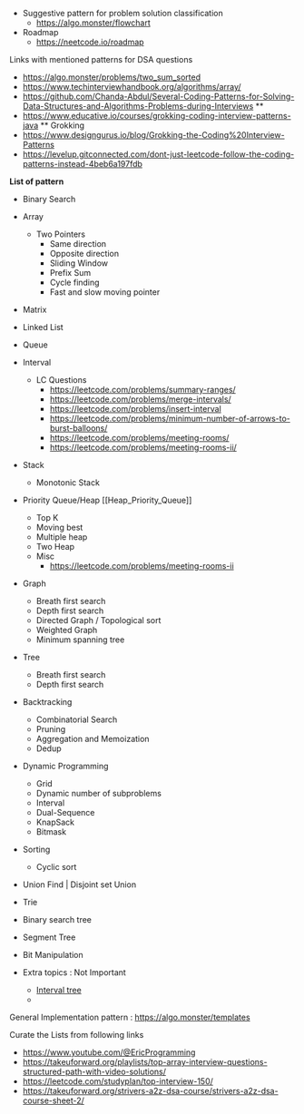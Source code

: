 * Suggestive pattern for problem solution classification 
	* https://algo.monster/flowchart
* Roadmap
	* https://neetcode.io/roadmap





Links with mentioned patterns for DSA questions
* https://algo.monster/problems/two_sum_sorted
* https://www.techinterviewhandbook.org/algorithms/array/
* https://github.com/Chanda-Abdul/Several-Coding-Patterns-for-Solving-Data-Structures-and-Algorithms-Problems-during-Interviews ** 
* https://www.educative.io/courses/grokking-coding-interview-patterns-java ** Grokking
* https://www.designgurus.io/blog/Grokking-the-Coding%20Interview-Patterns
* https://levelup.gitconnected.com/dont-just-leetcode-follow-the-coding-patterns-instead-4beb6a197fdb




**List of pattern**
* Binary Search
* Array
	* Two Pointers
		* Same direction
		* Opposite direction
		* Sliding Window
		* Prefix Sum
		* Cycle finding
		* Fast and slow moving pointer
* Matrix
* Linked List
* Queue
* Interval
	* LC Questions
		* https://leetcode.com/problems/summary-ranges/
		* https://leetcode.com/problems/merge-intervals/
		* https://leetcode.com/problems/insert-interval
		* https://leetcode.com/problems/minimum-number-of-arrows-to-burst-balloons/
		* https://leetcode.com/problems/meeting-rooms/
		* https://leetcode.com/problems/meeting-rooms-ii/
* Stack
	* Monotonic Stack
* Priority Queue/Heap [[Heap_Priority_Queue]]
	* Top K
	* Moving best
	* Multiple heap
	* Two Heap
	* Misc
		* https://leetcode.com/problems/meeting-rooms-ii
* Graph
	* Breath first search
	* Depth first search
	* Directed Graph / Topological sort
	* Weighted Graph
	* Minimum spanning tree
* Tree
	* Breath first search
	* Depth first search
* Backtracking
	* Combinatorial Search
	* Pruning
	* Aggregation and Memoization
	* Dedup
* Dynamic Programming
	* Grid
	* Dynamic number of subproblems
	* Interval
	* Dual-Sequence
	* KnapSack
	* Bitmask
* Sorting
	* Cyclic sort
* Union Find | Disjoint set Union
* Trie
* Binary search tree
* Segment Tree
* Bit Manipulation

* Extra topics : Not Important 
	* [Interval tree](https://www.geeksforgeeks.org/interval-tree/)
	* 



General Implementation pattern : https://algo.monster/templates



Curate the Lists from following links
* https://www.youtube.com/@EricProgramming
* https://takeuforward.org/playlists/top-array-interview-questions-structured-path-with-video-solutions/
* https://leetcode.com/studyplan/top-interview-150/
* https://takeuforward.org/strivers-a2z-dsa-course/strivers-a2z-dsa-course-sheet-2/